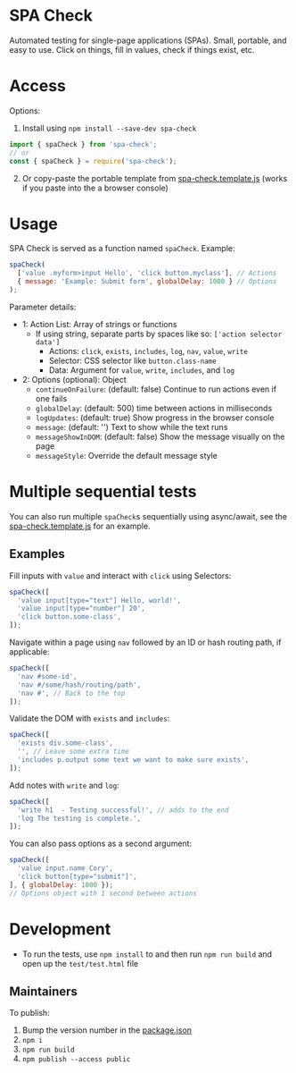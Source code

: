 # SPA Check

Automated testing for single-page applications (SPAs). Small, portable, and easy to use. Click on things, fill in values, check if things exist, etc.

# Access

Options:

1) Install using `npm install --save-dev spa-check`

```javascript
import { spaCheck } from 'spa-check';
// or
const { spaCheck } = require('spa-check');
```

2) Or copy-paste the portable template from [spa-check.template.js](./spa-check.template.js) (works if you paste into the a browser console)

# Usage

SPA Check is served as a function named `spaCheck`. Example:

```javascript
spaCheck(
  ['value .myform>input Hello', 'click button.myclass'], // Actions
  { message: 'Example: Submit form', globalDelay: 1000 } // Options
);
```

Parameter details:

* 1: Action List: Array of strings or functions
  * If using string, separate parts by spaces like so: `['action selector data']`
    * Actions: `click`, `exists`, `includes`, `log`, `nav`, `value`, `write`
    * Selector: CSS selector like `button.class-name`
    * Data: Argument for `value`, `write`, `includes`, and `log`
* 2: Options (optional): Object
  * `continueOnFailure`: (default: false) Continue to run actions even if one fails
  * `globalDelay`: (default: 500) time between actions in milliseconds
  * `logUpdates`: (default: true) Show progress in the browser console
  * `message`: (default: '') Text to show while the text runs
  * `messageShowInDOM`: (default: false) Show the message visually on the page
  * `messageStyle`: Override the default message style

# Multiple sequential tests

You can also run multiple `spaCheck`s sequentially using async/await, see the [spa-check.template.js](./spa-check.template.js) for an example.

## Examples

Fill inputs with `value` and interact with `click` using Selectors:

```javascript
spaCheck([
  'value input[type="text"] Hello, world!',
  'value input[type="number"] 20',
  'click button.some-class',
]);
```

Navigate within a page using `nav` followed by an ID or hash routing path, if applicable:

```javascript
spaCheck([
  'nav #some-id',
  'nav #/some/hash/routing/path',
  'nav #', // Back to the top
]);
```

Validate the DOM with `exists` and `includes`:

```javascript
spaCheck([
  'exists div.some-class',
  '', // Leave some extra time
  'includes p.output some text we want to make sure exists',
]);
```

Add notes with `write` and `log`:

```javascript
spaCheck([
  'write h1  - Testing successful!', // adds to the end
  'log The testing is complete.',
]);
```

You can also pass options as a second argument:

```javascript
spaCheck([
  'value input.name Cory',
  'click button[type="submit"]',
], { globalDelay: 1000 });
// Options object with 1 second between actions
```

# Development

* To run the tests, use `npm install` to and then run `npm run build` and open up the `test/test.html` file

## Maintainers

To publish:

1. Bump the version number in the [package.json](./package.json)
2. `npm i`
3. `npm run build`
4. `npm publish --access public`
